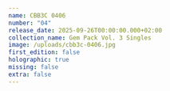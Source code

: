 ```yaml
---
name: CBB3C 0406
number: "04"
release_date: 2025-09-26T00:00:00.000+02:00
collection_name: Gem Pack Vol. 3 Singles
image: /uploads/cbb3c-0406.jpg
first_edition: false
holographic: true
missing: false
extra: false
---
```

